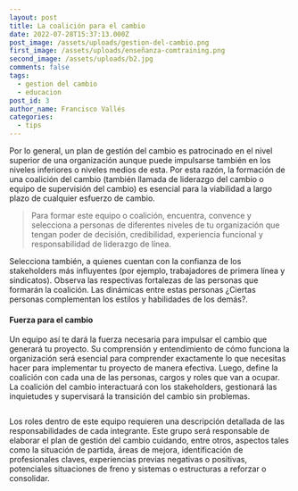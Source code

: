 ```yaml
---
layout: post
title: La coalición para el cambio
date: 2022-07-28T15:37:13.000Z
post_image: /assets/uploads/gestion-del-cambio.png
first_image: /assets/uploads/enseñanza-comtraining.png
second_image: /assets/uploads/b2.jpg
comments: false
tags:
  - gestion del cambio
  - educacion
post_id: 3
author_name: Francisco Vallés
categories:
  - tips
---
```

<p>Por lo general, un plan de gestión del cambio es patrocinado en el nivel superior de una organización aunque puede impulsarse también en los niveles inferiores o niveles medios de esta. Por esta razón, la formación de una coalición del cambio (también llamada de liderazgo del cambio o equipo de supervisión del cambio) es esencial para la viabilidad a largo plazo de cualquier esfuerzo de cambio.</p>
  <blockquote>
      <p>Para formar este equipo o coalición, encuentra, convence y selecciona a personas de diferentes niveles de tu organización que tengan poder de decisión, credibilidad, experiencia funcional y responsabilidad de liderazgo de línea.</p>
  </blockquote>
  <p> Selecciona también, a quienes cuentan con la confianza de los stakeholders más influyentes (por ejemplo, trabajadores de primera línea y sindicatos). Observa las respectivas fortalezas de las personas que formarán la coalición. Las dinámicas entre estas personas ¿Ciertas personas complementan los estilos y habilidades de los demás?.</p>
  <h4>Fuerza para el cambio </h4>
  <p>Un equipo así te dará la fuerza necesaria para impulsar el cambio que generará tu proyecto. Su comprensión y entendimiento de cómo funciona la organización será esencial para comprender exactamente lo que necesitas hacer para implementar tu proyecto de manera efectiva. Luego, define la coalición con cada una de las personas, cargos y roles que van a ocupar.  La coalición del cambio interactuará con los stakeholders, gestionará las inquietudes y supervisará la transición del cambio sin problemas. </p>
  <div class="img-blog left-blog-img">
      <img src="{{page.first_image | relative_url }}" alt="">
  </div>
  <div class="img-blog right-blog-img">
      <img src="{{page.second_image | relative_url }}" alt="">
  </div>
  <p>Los roles dentro de este equipo requieren una descripción detallada de las responsabilidades de cada integrante.  Este grupo será responsable de elaborar el plan de gestión del cambio cuidando, entre otros, aspectos tales como la situación de partida, áreas de mejora, identificación de profesionales claves, experiencias previas negativas o positivas,  potenciales situaciones de freno y sistemas o estructuras a reforzar o consolidar.</p>